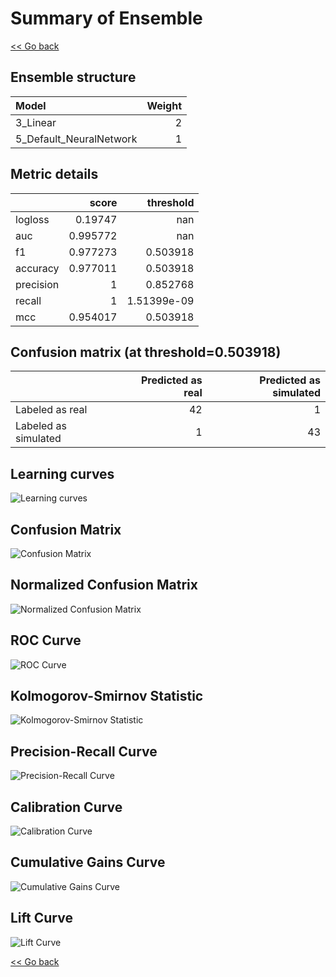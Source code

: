 # Summary of Ensemble

[<< Go back](../README.md)


## Ensemble structure
| Model                   |   Weight |
|:------------------------|---------:|
| 3_Linear                |        2 |
| 5_Default_NeuralNetwork |        1 |

## Metric details
|           |    score |     threshold |
|:----------|---------:|--------------:|
| logloss   | 0.19747  | nan           |
| auc       | 0.995772 | nan           |
| f1        | 0.977273 |   0.503918    |
| accuracy  | 0.977011 |   0.503918    |
| precision | 1        |   0.852768    |
| recall    | 1        |   1.51399e-09 |
| mcc       | 0.954017 |   0.503918    |


## Confusion matrix (at threshold=0.503918)
|                      |   Predicted as real |   Predicted as simulated |
|:---------------------|--------------------:|-------------------------:|
| Labeled as real      |                  42 |                        1 |
| Labeled as simulated |                   1 |                       43 |

## Learning curves
![Learning curves](learning_curves.png)
## Confusion Matrix

![Confusion Matrix](confusion_matrix.png)


## Normalized Confusion Matrix

![Normalized Confusion Matrix](confusion_matrix_normalized.png)


## ROC Curve

![ROC Curve](roc_curve.png)


## Kolmogorov-Smirnov Statistic

![Kolmogorov-Smirnov Statistic](ks_statistic.png)


## Precision-Recall Curve

![Precision-Recall Curve](precision_recall_curve.png)


## Calibration Curve

![Calibration Curve](calibration_curve_curve.png)


## Cumulative Gains Curve

![Cumulative Gains Curve](cumulative_gains_curve.png)


## Lift Curve

![Lift Curve](lift_curve.png)



[<< Go back](../README.md)
